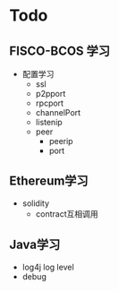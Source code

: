 # Todo

## FISCO-BCOS 学习
- 配置学习
    - ssl
    - p2pport
    - rpcport
    - channelPort
    - listenip
    - peer
        - peerip
        - port
## Ethereum学习
- solidity
    - contract互相调用

## Java学习
- log4j log level
- debug


